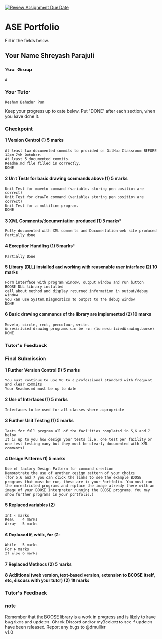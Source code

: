 [![Review Assignment Due Date](https://classroom.github.com/assets/deadline-readme-button-22041afd0340ce965d47ae6ef1cefeee28c7c493a6346c4f15d667ab976d596c.svg)](https://classroom.github.com/a/iqf2MWm1)
# ASE Portfolio
Fill in the fields below.

## Your Name Shreyash Parajuli
### Your Group
	A
### Your Tutor
	Resham Bahadur Pun

Keep your progress up to date below. Put "DONE" after each section, when you have done it.

### Checkpoint
#### 1 Version Control (1) 5 marks
	At least two documented commits to provided on GitHub Classroom BEFORE 12pm 7th October.
	At least 5 documented commits.
	Readme.md file filled in correctly.
	DONE
#### 2 Unit Tests for basic drawing commands above (1) 5 marks
	Unit Test for moveto command (variables storing pen position are correct)
	Unit Test for drawTo command (variables storing pen position are correct)
	Unit Test for a multiline program.
	DONE
#### 3 XML Comments/documentation produced (1) 5 marks*
	Fully documented with XML comments and Documentation web site produced 
	Partially done
#### 4 Exception Handling (1) 5 marks*
	Partially Done
#### 5 Library (DLL) installed and working with reasonable user interface (2) 10 marks
	Form interface with program window, output window and run button
	BOOSE DLL library installed 
	call about method and display returned information in output/debug window
	you can use System.Diagnostics to output to the debug window
	DONE
#### 6 Basic drawing commands of the library are implemented (2) 10 marks
	Moveto, circle, rect, pencolour, write.
	Unrestricted drawing programs can be run (1unrestrictedDrawing.boose)
	DONE

### Tutor's Feedback


### Final Submission
#### 1 Further Version Control (1) 5 marks
	You must continue to use VC to a professional standard with frequent and clear commits
	Your Readme.md must be up to date
#### 2 Use of Interfaces (1) 5 marks 
	Interfaces to be used for all classes where appropriate
#### 3 Further Unit Testing (1) 5 marks
	Tests for full program all of the facilities completed in 5,6 and 7 below
	It is up to you how design your tests (i.e. one test per facility or one test testing many but they must be clearly documented with XML comments)
#### 4 Design Patterns (1) 5 marks 
	Use of factory Design Pattern for command creation
	Demonstrate the use of another design pattern of your choice
	(for 5,6 and 7 you can click the links to see the example BOOSE programs that must be run, these are in your Portfolio. You must run the unrestricted programs and replace the image already there with an 	image of your BOOSE Interpreter running the BOOSE programs. You may show further programs in your portfolio.)
#### 5 Replaced variables (2)
	Int	4 marks
	Real	4 marks
	Array	5 marks
#### 6 Replaced if, while, for (2)
	While 	5 marks
	For	6 marks
	If else	6 marks
#### 7 Replaced Methods (2) 5 marks


#### 8 Additional (web version, text-based version, extension to BOOSE itself, etc, discuss with your tutor) (2) 10 marks


### Tutor's Feedback


### note
Remember that the BOOSE library is a work in progress and is likely to have bug fixes and updates. Check Discord and/or myBeckett to see if updates have been released.
Report any bugs to @dmullier\
v1.0
